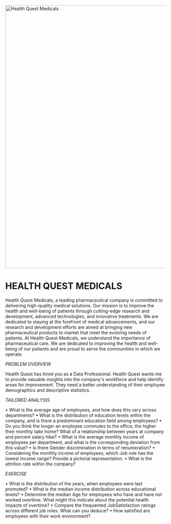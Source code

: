 <img width="827" alt="Health Quest Medicals" src="https://github.com/halimotoye/Dashboard-in-Excel/assets/172057907/fc3b70ec-6b7a-46a5-ab97-aedddf2d3395">

# HEALTH QUEST MEDICALS

Health Quest Medicals, a leading pharmaceutical company is committed to delivering high-quality medical solutions. 
Our mission is to improve the health and well-being of patients through cutting-edge research and development, advanced technologies, and innovative treatments.
We are dedicated to staying at the forefront of medical advancements, and our research and development efforts are aimed at bringing new pharmaceutical products to market that meet the evolving needs of patients.
At Health Quest Medicals, we understand the importance of pharmaceutical care. We are dedicated to improving the health and well-being of our patients and are proud to serve the communities in which we operate.

_PROBLEM OVERVIEW_

Health Quest has hired you as a Data Professional. Health Quest wants me to provide valuable insights into the company's workforce and help identify areas for improvement. They need a better understanding of their employee demographics and descriptive statistics.

_TAILORED ANALYSIS_

• What is the average age of employees, and how does this vary across departments?
• What is the distribution of education levels within the company, and is there a predominant education field among employees?
• Do you think the longer an employee commutes to the office, the higher their monthly take home?
  What of a relationship between years at company and percent salary hike?
• What is the average monthly income of employees per department, and what is the corresponding deviation from this value?
• Is there Gender discrimination in terms of renumeration?
• Considering the monthly income of employees, which Job role has the lowest income range? Provide a pictorial representation.
• What is the attrition rate within the company?

_EXERCISE_

• What is the distribution of the years, when employees were last promoted?
• What is the median income distribution across educational levels?
• Determine the median Age for employees who have and have not worked overtime. What might this indicate about the potential health impacts of overtime?
• Compare the frequented JobSatisfaction ratings across different job roles. What can you deduce?
• How satisfied are employees with their work environment?

